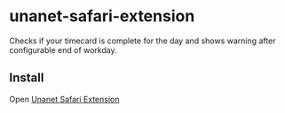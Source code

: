 unanet-safari-extension
=======================

Checks if your timecard is complete for the day and shows warning after configurable end of workday.

Install
-------

Open [Unanet Safari Extension](https://github.com/nearinfinity/unanet-browser-extension/blob/master/safari/unanet.safariextz?raw=true)
